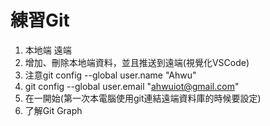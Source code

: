 # 練習Git
1. 本地端 遠端
2. 增加、刪除本地端資料，並且推送到遠端(視覺化VSCode)
3. 注意git config --global user.name "Ahwu"
4. git config --global user.email "ahwuiot@gmail.com"
5. 在一開始(第一次本電腦使用git連結遠端資料庫的時候要設定)
6. 了解Git Graph